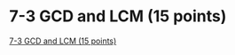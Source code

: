 # 7-3 GCD and LCM (15 points)
[7-3 GCD and LCM (15 points)](https://aiwithcloud.com/2022/09/15/7_3_gcd_and_lcm_15_points/)